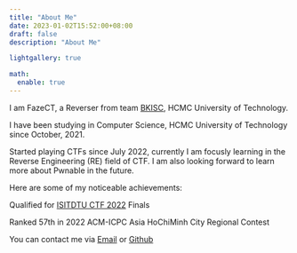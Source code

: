 ```yaml
---
title: "About Me"
date: 2023-01-02T15:52:00+08:00
draft: false
description: "About Me"

lightgallery: true

math:
  enable: true
---
```


I am FazeCT, a Reverser from team [BKISC](https://bkisc.com), HCMC University of Technology. 

I have been studying in Computer Science, HCMC University of Technology since October, 2021.

Started playing CTFs since July 2022, currently I am focusly learning in the Reverse Engineering (RE) field of CTF. 
I am also looking forward to learn more about Pwnable in the future.

Here are some of my noticeable achievements:

Qualified for [ISITDTU CTF 2022](https://ctftime.org/ctf/258) Finals

Ranked 57th in 2022 ACM-ICPC Asia HoChiMinh City Regional Contest

You can contact me via [Email](mailto:ctffazect@gmail.com) or [Github](https://github.com/FazeCT)

